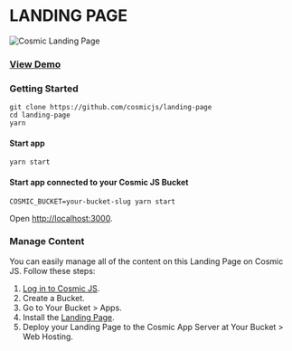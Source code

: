 # LANDING PAGE
![Cosmic Landing Page](https://cosmicjs.imgix.net/d853eea0-c663-11e6-9d4e-3b627b472fc5-landing-page.png?w=1500)
### [View Demo](https://cosmicjs.com/apps/landing-page/demo)
### Getting Started
```
git clone https://github.com/cosmicjs/landing-page
cd landing-page
yarn
```
#### Start app
```
yarn start
```
#### Start app connected to your Cosmic JS Bucket
```
COSMIC_BUCKET=your-bucket-slug yarn start
```
Open [http://localhost:3000](http://localhost:3000).

### Manage Content
You can easily manage all of the content on this Landing Page on Cosmic JS.  Follow these steps:

1. [Log in to Cosmic JS](https://cosmicjs.com).
2. Create a Bucket.
3. Go to Your Bucket > Apps.
4. Install the [Landing Page](https://cosmicjs.com/apps/landing-page).
5. Deploy your Landing Page to the Cosmic App Server at Your Bucket > Web Hosting.

